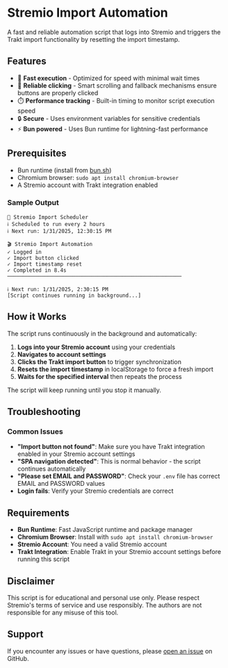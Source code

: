 # Stremio Import Automation

A fast and reliable automation script that logs into Stremio and triggers the Trakt import functionality by resetting the import timestamp.

## Features

- 🚀 **Fast execution** - Optimized for speed with minimal wait times
- 🎯 **Reliable clicking** - Smart scrolling and fallback mechanisms ensure buttons are properly clicked
- ⏱️ **Performance tracking** - Built-in timing to monitor script execution speed
- 🔒 **Secure** - Uses environment variables for sensitive credentials
- ⚡ **Bun powered** - Uses Bun runtime for lightning-fast performance

## Prerequisites

- Bun runtime (install from [bun.sh](https://bun.sh))
- Chromium browser: `sudo apt install chromium-browser`
- A Stremio account with Trakt integration enabled

### Sample Output
```
🚀 Stremio Import Scheduler
ℹ Scheduled to run every 2 hours
ℹ Next run: 1/31/2025, 12:30:15 PM

🎬 Stremio Import Automation
✓ Logged in
✓ Import button clicked
✓ Import timestamp reset
✓ Completed in 8.4s
────────────────────────────────────────────────────────

ℹ Next run: 1/31/2025, 2:30:15 PM
[Script continues running in background...]
```

## How it Works

The script runs continuously in the background and automatically:
1. **Logs into your Stremio account** using your credentials
2. **Navigates to account settings** 
3. **Clicks the Trakt import button** to trigger synchronization
4. **Resets the import timestamp** in localStorage to force a fresh import
5. **Waits for the specified interval** then repeats the process

The script will keep running until you stop it manually.

## Troubleshooting

### Common Issues

- **"Import button not found"**: Make sure you have Trakt integration enabled in your Stremio account settings
- **"SPA navigation detected"**: This is normal behavior - the script continues automatically
- **"Please set EMAIL and PASSWORD"**: Check your `.env` file has correct EMAIL and PASSWORD values
- **Login fails**: Verify your Stremio credentials are correct

## Requirements

- **Bun Runtime**: Fast JavaScript runtime and package manager
- **Chromium Browser**: Install with `sudo apt install chromium-browser`
- **Stremio Account**: You need a valid Stremio account
- **Trakt Integration**: Enable Trakt in your Stremio account settings before running this script

## Disclaimer

This script is for educational and personal use only. Please respect Stremio's terms of service and use responsibly. The authors are not responsible for any misuse of this tool.

## Support

If you encounter any issues or have questions, please [open an issue](https://github.com/Shaun2177/stremio-import/issues) on GitHub.
